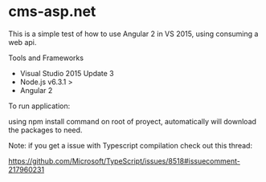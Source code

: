 # cms-asp.net

This is a simple test of how to use Angular 2 in VS 2015, using consuming a web api.

Tools and Frameworks

- Visual Studio 2015 Update 3
- Node.js v6.3.1 >
- Angular 2

To run application:

using npm install command on root of proyect, automatically will download the packages to need.

Note: if you get a issue with Typescript compilation check out this thread:

https://github.com/Microsoft/TypeScript/issues/8518#issuecomment-217960231

